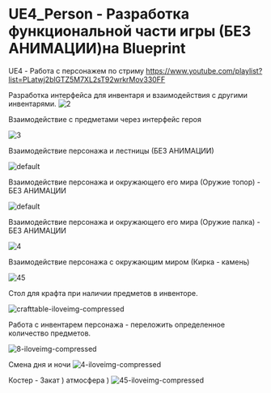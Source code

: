 # UE4_Person - Разработка функциональной части игры (БЕЗ АНИМАЦИИ)на Blueprint
UE4 - Работа с персонажем по стриму https://www.youtube.com/playlist?list=PLatwj2blGTZ5M7XL2sT92wrkrMov330FF


Разработка интерфейса для инвентаря и взаимодействия с другими инвентарями. 
![2](https://user-images.githubusercontent.com/11897341/30249755-40d24118-964b-11e7-8264-dc10544be704.gif)

Взаимодействие с предметами через интерфейс героя

![3](https://user-images.githubusercontent.com/11897341/30249814-9248e8fc-964c-11e7-8e5e-e5ff8409c2f8.gif)

Взаимодействие персонажа и лестницы (БЕЗ АНИМАЦИИ)

![default](https://user-images.githubusercontent.com/11897341/30249861-76241218-964d-11e7-84d0-4e543ee4f2de.gif)

Взаимодействие персонажа и окружающего его мира (Оружие топор) - БЕЗ АНИМАЦИИ

![default](https://user-images.githubusercontent.com/11897341/30249896-435b186c-964e-11e7-8022-e8aa069f9340.gif)

Взаимодействие персонажа и окружающего его мира (Оружие палка) - БЕЗ АНИМАЦИИ

![4](https://user-images.githubusercontent.com/11897341/30249929-c58773a8-964e-11e7-9487-694e493b9b36.gif)

Взаимодействие персонажа с окружающим миром (Кирка - камень)

![45](https://user-images.githubusercontent.com/11897341/30249955-4747819e-964f-11e7-812a-6deb31ec0edb.gif)

Стол для крафта при наличии предметов в инвенторе.

![crafttable-iloveimg-compressed](https://user-images.githubusercontent.com/11897341/30336040-ab91e628-97ec-11e7-85b6-f468fbe8d479.gif)

Работа с инвентарем персонажа - переложить определенное количество предметов.

![8-iloveimg-compressed](https://user-images.githubusercontent.com/11897341/30501454-3798dcb4-9a6b-11e7-9aca-cdefe07ed586.gif)

Смена дня и ночи
![4-iloveimg-compressed](https://user-images.githubusercontent.com/11897341/30611683-bb681b14-9d8a-11e7-86d8-834c4dcf1358.gif)

Костер - Закат ) атмосфера )
![45-iloveimg-compressed](https://user-images.githubusercontent.com/11897341/30612042-fce5aa24-9d8b-11e7-9577-09e77f9aefe5.gif)




